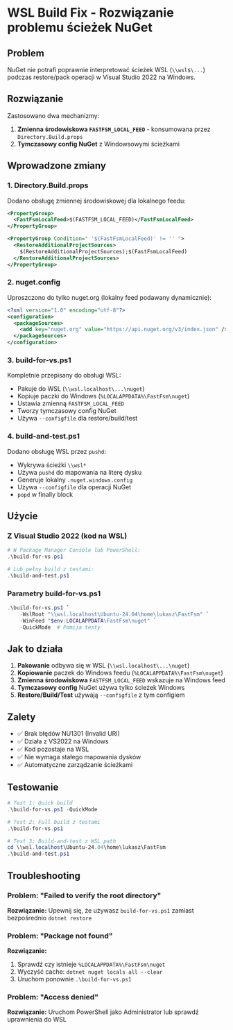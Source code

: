 # WSL Build Fix - Rozwiązanie problemu ścieżek NuGet

## Problem
NuGet nie potrafi poprawnie interpretować ścieżek WSL (`\\wsl$\...`) podczas restore/pack operacji w Visual Studio 2022 na Windows.

## Rozwiązanie
Zastosowano dwa mechanizmy:
1. **Zmienna środowiskowa `FASTFSM_LOCAL_FEED`** - konsumowana przez `Directory.Build.props`
2. **Tymczasowy config NuGet** z Windowsowymi ścieżkami

## Wprowadzone zmiany

### 1. Directory.Build.props
Dodano obsługę zmiennej środowiskowej dla lokalnego feedu:
```xml
<PropertyGroup>
  <FastFsmLocalFeed>$(FASTFSM_LOCAL_FEED)</FastFsmLocalFeed>
</PropertyGroup>

<PropertyGroup Condition=" '$(FastFsmLocalFeed)' != '' ">
  <RestoreAdditionalProjectSources>
    $(RestoreAdditionalProjectSources);$(FastFsmLocalFeed)
  </RestoreAdditionalProjectSources>
</PropertyGroup>
```

### 2. nuget.config
Uproszczono do tylko nuget.org (lokalny feed podawany dynamicznie):
```xml
<?xml version="1.0" encoding="utf-8"?>
<configuration>
  <packageSources>
    <add key="nuget.org" value="https://api.nuget.org/v3/index.json" />
  </packageSources>
</configuration>
```

### 3. build-for-vs.ps1
Kompletnie przepisany do obsługi WSL:
- Pakuje do WSL (`\\wsl.localhost\...\nuget`)
- Kopiuje paczki do Windows (`%LOCALAPPDATA%\FastFsm\nuget`)
- Ustawia zmienną `FASTFSM_LOCAL_FEED`
- Tworzy tymczasowy config NuGet
- Używa `--configfile` dla restore/build/test

### 4. build-and-test.ps1
Dodano obsługę WSL przez `pushd`:
- Wykrywa ścieżki `\\wsl*`
- Używa `pushd` do mapowania na literę dysku
- Generuje lokalny `.nuget.windows.config`
- Używa `--configfile` dla operacji NuGet
- `popd` w finally block

## Użycie

### Z Visual Studio 2022 (kod na WSL)
```powershell
# W Package Manager Console lub PowerShell:
.\build-for-vs.ps1

# Lub pełny build z testami:
.\build-and-test.ps1
```

### Parametry build-for-vs.ps1
```powershell
.\build-for-vs.ps1 `
    -WslRoot "\\wsl.localhost\Ubuntu-24.04\home\lukasz\FastFsm" `
    -WinFeed "$env:LOCALAPPDATA\FastFsm\nuget" `
    -QuickMode  # Pomija testy
```

## Jak to działa

1. **Pakowanie** odbywa się w WSL (`\\wsl.localhost\...\nuget`)
2. **Kopiowanie** paczek do Windows feedu (`%LOCALAPPDATA%\FastFsm\nuget`)
3. **Zmienna środowiskowa** `FASTFSM_LOCAL_FEED` wskazuje na Windows feed
4. **Tymczasowy config** NuGet używa tylko ścieżek Windows
5. **Restore/Build/Test** używają `--configfile` z tym configiem

## Zalety
- ✅ Brak błędów NU1301 (Invalid URI)
- ✅ Działa z VS2022 na Windows
- ✅ Kod pozostaje na WSL
- ✅ Nie wymaga stałego mapowania dysków
- ✅ Automatyczne zarządzanie ścieżkami

## Testowanie
```powershell
# Test 1: Quick build
.\build-for-vs.ps1 -QuickMode

# Test 2: Full build z testami
.\build-for-vs.ps1

# Test 3: Build-and-test z WSL path
cd \\wsl.localhost\Ubuntu-24.04\home\lukasz\FastFsm
.\build-and-test.ps1
```

## Troubleshooting

### Problem: "Failed to verify the root directory"
**Rozwiązanie:** Upewnij się, że używasz `build-for-vs.ps1` zamiast bezpośrednio `dotnet restore`

### Problem: "Package not found"
**Rozwiązanie:** 
1. Sprawdź czy istnieje `%LOCALAPPDATA%\FastFsm\nuget`
2. Wyczyść cache: `dotnet nuget locals all --clear`
3. Uruchom ponownie `.\build-for-vs.ps1`

### Problem: "Access denied"
**Rozwiązanie:** Uruchom PowerShell jako Administrator lub sprawdź uprawnienia do WSL